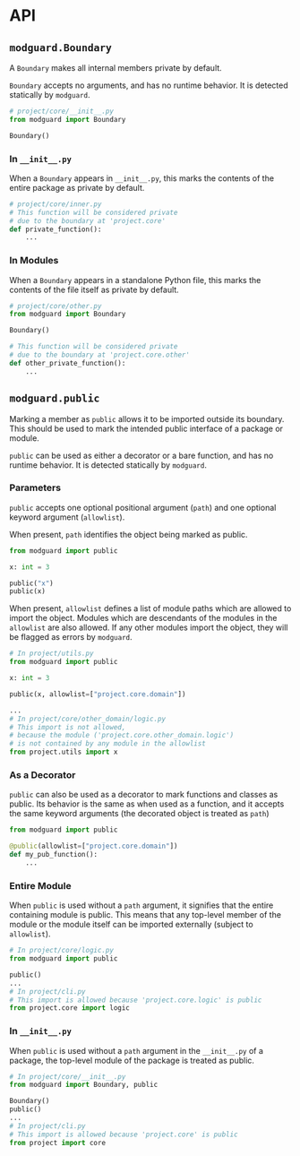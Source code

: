 # API

## `modguard.Boundary`
A `Boundary` makes all internal members private by default.

`Boundary` accepts no arguments, and has no runtime behavior. It is detected statically by `modguard`.
```python
# project/core/__init__.py
from modguard import Boundary

Boundary()
```
### In `__init__.py`
When a `Boundary` appears in `__init__.py`, this marks the contents of the entire package as private by default.
```python
# project/core/inner.py
# This function will be considered private
# due to the boundary at 'project.core'
def private_function():
    ...
```

### In Modules
When a `Boundary` appears in a standalone Python file, this marks the contents of the file itself as private by default.
```python
# project/core/other.py
from modguard import Boundary

Boundary()

# This function will be considered private
# due to the boundary at 'project.core.other'
def other_private_function():
    ...
```

## `modguard.public`
Marking a member as `public` allows it to be imported outside its boundary. This should be used to mark the intended public interface of a package or module.

`public` can be used as either a decorator or a bare function, and has no runtime behavior. It is detected statically by `modguard`.

### Parameters
`public` accepts one optional positional argument (`path`) and one optional keyword argument (`allowlist`).

When present, `path` identifies the object being marked as public.
```python
from modguard import public

x: int = 3

public("x")
public(x)
```

When present, `allowlist` defines a list of module paths which are allowed to import the object. Modules which are descendants of the modules in the `allowlist` are also allowed. If any other modules import the object, they will be flagged as errors by `modguard`.
```python
# In project/utils.py
from modguard import public

x: int = 3

public(x, allowlist=["project.core.domain"])

...
# In project/core/other_domain/logic.py
# This import is not allowed,
# because the module ('project.core.other_domain.logic')
# is not contained by any module in the allowlist
from project.utils import x
```

### As a Decorator
`public` can also be used as a decorator to mark functions and classes as public. Its behavior is the same as when used as a function, and it accepts the same keyword arguments (the decorated object is treated as `path`)

```python
from modguard import public

@public(allowlist=["project.core.domain"])
def my_pub_function():
    ...
```

### Entire Module
When `public` is used without a `path` argument, it signifies that the entire containing module is public. This means that any top-level member of the module or the module itself can be imported externally (subject to `allowlist`).
```python
# In project/core/logic.py
from modguard import public

public()
...
# In project/cli.py
# This import is allowed because 'project.core.logic' is public 
from project.core import logic
```

### In `__init__.py`
When `public` is used without a `path` argument in the `__init__.py` of a package, the top-level module of the package is treated as public.
```python
# In project/core/__init__.py
from modguard import Boundary, public

Boundary()
public()
...
# In project/cli.py
# This import is allowed because 'project.core' is public 
from project import core
```